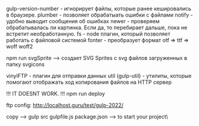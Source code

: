 
gulp-version-number - игнорирует файлы, которые ранее кешировались в браузере.
plumber - позволяет обрабатыать ошибки с файлами
notify - удобно выводит сообщения об ошибках
newer - проверяем обрабатывалась ли картинка. Если да, то перебирает дальше, пока не встретит необработанную.
fs - node плагин, который позволяет работать с файловой системой
fonter - преобразует формат otf => ttf => woff woff2

npm run svgSprite --> создает SVG Sprites с svg файлов загруженных в папку svgicons

vinylFTP - плагин для отправки данных
util (gulp-util) - утилиты, которые помогают отображать ход копирования файлов на HTTP сервер


!!!   IT DOESNT WORK.   !!!
npm run deploy 


ftp config:
http://localhost.guru/test/gulp-2022/


copy --> 
  gulp
  src
  gulpfile.js
  package.json
-->
to start your project\